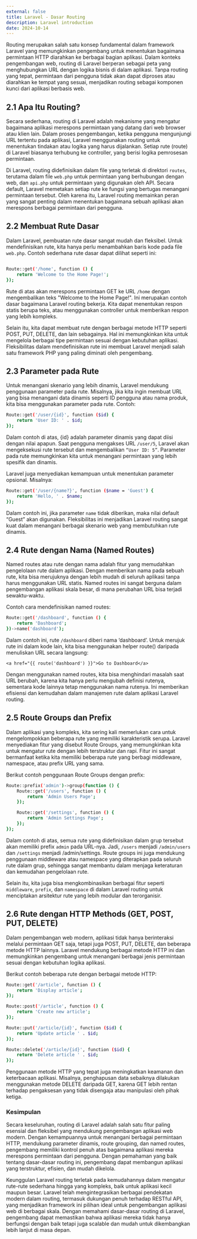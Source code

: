 ```yaml
---
external: false
title: Laravel - Dasar Routing
description: Laravel introduction
date: 2024-10-14
---
```


Routing merupakan salah satu konsep fundamental dalam framework Laravel yang memungkinkan pengembang untuk menentukan bagaimana permintaan HTTP diarahkan ke berbagai bagian aplikasi. Dalam konteks pengembangan web, routing di Laravel berperan sebagai peta yang menghubungkan URL dengan logika bisnis di dalam aplikasi. Tanpa routing yang tepat, permintaan dari pengguna tidak akan dapat diproses atau diarahkan ke tempat yang sesuai, menjadikan routing sebagai komponen kunci dari aplikasi berbasis web.

## 2.1 Apa Itu Routing?

Secara sederhana, routing di Laravel adalah mekanisme yang mengatur bagaimana aplikasi merespons permintaan yang datang dari web browser atau klien lain. Dalam proses pengembangan, ketika pengguna mengunjungi URL tertentu pada aplikasi, Laravel menggunakan routing untuk menentukan tindakan atau logika yang harus dijalankan. Setiap rute (route) di Laravel biasanya terhubung ke controller, yang berisi logika pemrosesan permintaan.

Di Laravel, routing didefinisikan dalam file yang terletak di direktori ``routes``, terutama dalam file ``web.php`` untuk permintaan yang berhubungan dengan web, dan ``api.php`` untuk permintaan yang digunakan oleh API. Secara default, Laravel memetakan setiap rute ke fungsi yang bertugas menangani permintaan tersebut. Oleh karena itu, Laravel routing memainkan peran yang sangat penting dalam menentukan bagaimana sebuah aplikasi akan merespons berbagai permintaan dari pengguna.

## 2.2 Membuat Rute Dasar

Dalam Laravel, pembuatan rute dasar sangat mudah dan fleksibel. Untuk mendefinisikan rute, kita hanya perlu menambahkan baris kode pada file ``web.php``. Contoh sederhana rute dasar dapat dilihat seperti ini:

```bash

Route::get('/home', function () {
    return 'Welcome to the Home Page!';
});

```

Rute di atas akan merespons permintaan GET ke URL ``/home`` dengan mengembalikan teks "Welcome to the Home Page!". Ini merupakan contoh dasar bagaimana Laravel routing bekerja. Kita dapat menentukan respon statis berupa teks, atau menggunakan controller untuk memberikan respon yang lebih kompleks.

Selain itu, kita dapat membuat rute dengan berbagai metode HTTP seperti POST, PUT, DELETE, dan lain sebagainya. Hal ini memungkinkan kita untuk mengelola berbagai tipe permintaan sesuai dengan kebutuhan aplikasi. Fleksibilitas dalam mendefinisikan rute ini membuat Laravel menjadi salah satu framework PHP yang paling diminati oleh pengembang.

## 2.3 Parameter pada Rute

Untuk menangani skenario yang lebih dinamis, Laravel mendukung penggunaan parameter pada rute. Misalnya, jika kita ingin membuat URL yang bisa menangani data dinamis seperti ID pengguna atau nama produk, kita bisa menggunakan parameter pada rute. Contoh:
```bash
Route::get('/user/{id}', function ($id) {
    return 'User ID: ' . $id;
});
```

Dalam contoh di atas, {id} adalah parameter dinamis yang dapat diisi dengan nilai apapun. Saat pengguna mengakses URL ``/user/5``, Laravel akan mengeksekusi rute tersebut dan mengembalikan ``“User ID: 5”``. Parameter pada rute memungkinkan kita untuk menangani permintaan yang lebih spesifik dan dinamis.

Laravel juga menyediakan kemampuan untuk menentukan parameter opsional. Misalnya:
```bash
Route::get('/user/{name?}', function ($name = 'Guest') {
    return 'Hello, ' . $name;
});
```

Dalam contoh ini, jika parameter ``name`` tidak diberikan, maka nilai default “Guest” akan digunakan. Fleksibilitas ini menjadikan Laravel routing sangat kuat dalam menangani berbagai skenario web yang membutuhkan rute dinamis.

## 2.4 Rute dengan Nama (Named Routes)

Named routes atau rute dengan nama adalah fitur yang memudahkan pengelolaan rute dalam aplikasi. Dengan memberikan nama pada sebuah rute, kita bisa merujuknya dengan lebih mudah di seluruh aplikasi tanpa harus menggunakan URL statis. Named routes ini sangat berguna dalam pengembangan aplikasi skala besar, di mana perubahan URL bisa terjadi sewaktu-waktu.

Contoh cara mendefinisikan named routes:
```bash
Route::get('/dashboard', function () {
    return 'Dashboard';
})->name('dashboard');
```
Dalam contoh ini, rute ``/dashboard`` diberi nama ‘dashboard’. Untuk merujuk rute ini dalam kode lain, kita bisa menggunakan helper route() daripada menuliskan URL secara langsung:

``<a href="{{ route('dashboard') }}">Go to Dashboard</a>``

Dengan menggunakan named routes, kita bisa menghindari masalah saat URL berubah, karena kita hanya perlu mengubah definisi rutenya, sementara kode lainnya tetap menggunakan nama rutenya. Ini memberikan efisiensi dan kemudahan dalam manajemen rute dalam aplikasi Laravel routing.

## 2.5 Route Groups dan Prefix

Dalam aplikasi yang kompleks, kita sering kali memerlukan cara untuk mengelompokkan beberapa rute yang memiliki karakteristik serupa. Laravel menyediakan fitur yang disebut Route Groups, yang memungkinkan kita untuk mengatur rute dengan lebih terstruktur dan rapi. Fitur ini sangat bermanfaat ketika kita memiliki beberapa rute yang berbagi middleware, namespace, atau prefix URL yang sama.

Berikut contoh penggunaan Route Groups dengan prefix:

```bash
Route::prefix('admin')->group(function () {
    Route::get('/users', function () {
        return 'Admin Users Page';
    });

    Route::get('/settings', function () {
        return 'Admin Settings Page';
    });
});
```

Dalam contoh di atas, semua rute yang didefinisikan dalam grup tersebut akan memiliki prefix ``admin`` pada URL-nya. Jadi, ``/users`` menjadi ``/admin/users`` dan ``/settings`` menjadi /admin/settings. Route groups ini juga mendukung penggunaan middleware atau namespace yang diterapkan pada seluruh rute dalam grup, sehingga sangat membantu dalam menjaga keteraturan dan kemudahan pengelolaan rute.

Selain itu, kita juga bisa mengkombinasikan berbagai fitur seperti ``middleware``, ``prefix``, dan ``namespace`` di dalam Laravel routing untuk menciptakan arsitektur rute yang lebih modular dan terorganisir.

## 2.6 Rute dengan HTTP Methods (GET, POST, PUT, DELETE)

Dalam pengembangan web modern, aplikasi tidak hanya berinteraksi melalui permintaan GET saja, tetapi juga POST, PUT, DELETE, dan beberapa metode HTTP lainnya. Laravel mendukung berbagai metode HTTP ini dan memungkinkan pengembang untuk menangani berbagai jenis permintaan sesuai dengan kebutuhan logika aplikasi.

Berikut contoh beberapa rute dengan berbagai metode HTTP:
```bash
Route::get('/article', function () {
    return 'Display article';
});

Route::post('/article', function () {
    return 'Create new article';
});

Route::put('/article/{id}', function ($id) {
    return 'Update article ' . $id;
});

Route::delete('/article/{id}', function ($id) {
    return 'Delete article ' . $id;
});
```

Penggunaan metode HTTP yang tepat juga meningkatkan keamanan dan keterbacaan aplikasi. Misalnya, penghapusan data sebaiknya dilakukan menggunakan metode DELETE daripada GET, karena GET lebih rentan terhadap pengaksesan yang tidak disengaja atau manipulasi oleh pihak ketiga.

### Kesimpulan

Secara keseluruhan, routing di Laravel adalah salah satu fitur paling esensial dan fleksibel yang mendukung pengembangan aplikasi web modern. Dengan kemampuannya untuk menangani berbagai permintaan HTTP, mendukung parameter dinamis, route grouping, dan named routes, pengembang memiliki kontrol penuh atas bagaimana aplikasi mereka merespons permintaan dari pengguna. Dengan pemahaman yang baik tentang dasar-dasar routing ini, pengembang dapat membangun aplikasi yang terstruktur, efisien, dan mudah dikelola.

Keunggulan Laravel routing terletak pada kemudahannya dalam mengatur rute-rute sederhana hingga yang kompleks, baik untuk aplikasi kecil maupun besar. Laravel telah mengintegrasikan berbagai pendekatan modern dalam routing, termasuk dukungan penuh terhadap RESTful API, yang menjadikan framework ini pilihan ideal untuk pengembangan aplikasi web di berbagai skala. Dengan memahami dasar-dasar routing di Laravel, pengembang dapat memastikan bahwa aplikasi mereka tidak hanya berfungsi dengan baik tetapi juga scalable dan mudah untuk dikembangkan lebih lanjut di masa depan.






